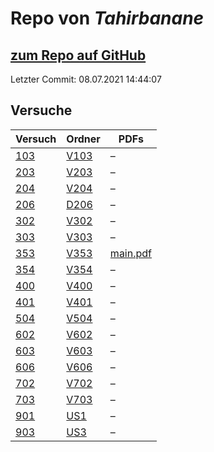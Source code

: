 # Repo von *Tahirbanane*

## [zum Repo auf GitHub](https://github.com/Tahirbanane/AP)

Letzter Commit: 08.07.2021 14:44:07

## Versuche

|       Versuch       |                          Ordner                          |                                                 PDFs                                                  |
|---------------------|----------------------------------------------------------|-------------------------------------------------------------------------------------------------------|
|[103](../versuch/103)|[V103](https://github.com/Tahirbanane/AP/tree/master/V103)|–                                                                                                      |
|[203](../versuch/203)|[V203](https://github.com/Tahirbanane/AP/tree/master/V203)|–                                                                                                      |
|[204](../versuch/204)|[V204](https://github.com/Tahirbanane/AP/tree/master/V204)|–                                                                                                      |
|[206](../versuch/206)|[D206](https://github.com/Tahirbanane/AP/tree/master/D206)|–                                                                                                      |
|[302](../versuch/302)|[V302](https://github.com/Tahirbanane/AP/tree/master/V302)|–                                                                                                      |
|[303](../versuch/303)|[V303](https://github.com/Tahirbanane/AP/tree/master/V303)|–                                                                                                      |
|[353](../versuch/353)|[V353](https://github.com/Tahirbanane/AP/tree/master/V353)|[main.pdf](https://docs.google.com/viewer?url=https://github.com/Tahirbanane/AP/raw/main/V353/main.pdf)|
|[354](../versuch/354)|[V354](https://github.com/Tahirbanane/AP/tree/master/V354)|–                                                                                                      |
|[400](../versuch/400)|[V400](https://github.com/Tahirbanane/AP/tree/master/V400)|–                                                                                                      |
|[401](../versuch/401)|[V401](https://github.com/Tahirbanane/AP/tree/master/V401)|–                                                                                                      |
|[504](../versuch/504)|[V504](https://github.com/Tahirbanane/AP/tree/master/V504)|–                                                                                                      |
|[602](../versuch/602)|[V602](https://github.com/Tahirbanane/AP/tree/master/V602)|–                                                                                                      |
|[603](../versuch/603)|[V603](https://github.com/Tahirbanane/AP/tree/master/V603)|–                                                                                                      |
|[606](../versuch/606)|[V606](https://github.com/Tahirbanane/AP/tree/master/V606)|–                                                                                                      |
|[702](../versuch/702)|[V702](https://github.com/Tahirbanane/AP/tree/master/V702)|–                                                                                                      |
|[703](../versuch/703)|[V703](https://github.com/Tahirbanane/AP/tree/master/V703)|–                                                                                                      |
|[901](../versuch/901)|[US1](https://github.com/Tahirbanane/AP/tree/master/US1)  |–                                                                                                      |
|[903](../versuch/903)|[US3](https://github.com/Tahirbanane/AP/tree/master/US3)  |–                                                                                                      |
